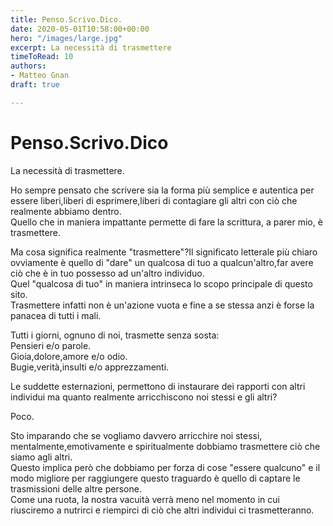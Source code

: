 ```yaml
---
title: Penso.Scrivo.Dico.
date: 2020-05-01T10:58:00+00:00
hero: "/images/large.jpg"
excerpt: La necessità di trasmettere
timeToRead: 10
authors:
- Matteo Gnan
draft: true

---
```

# Penso.Scrivo.Dico

La necessità di trasmettere.

Ho sempre pensato che scrivere sia la forma più semplice e autentica per essere liberi,liberi di esprimere,liberi di contagiare gli altri con ciò che realmente abbiamo dentro.  
Quello che in maniera impattante permette di fare la scrittura, a parer mio, è trasmettere.

Ma cosa significa realmente "trasmettere"?Il significato letterale più chiaro ovviamente è quello di "dare" un qualcosa di tuo a qualcun'altro,far avere ciò che è in tuo possesso ad un'altro individuo.  
Quel "qualcosa di tuo"  in maniera intrinseca lo scopo principale di questo sito.  
Trasmettere infatti non è un'azione vuota e fine a se stessa anzi è forse la panacea di tutti i mali.

Tutti i giorni, ognuno di noi, trasmette senza sosta:  
Pensieri e/o parole.  
Gioia,dolore,amore e/o odio.  
Bugie,verità,insulti e/o apprezzamenti.

Le suddette esternazioni, permettono di instaurare dei rapporti con altri individui ma quanto realmente arricchiscono noi stessi e gli altri?

  
Poco.

  
Sto imparando che se vogliamo davvero arricchire noi stessi, mentalmente,emotivamente e spiritualmente dobbiamo trasmettere ciò che siamo agli altri.  
Questo implica però che dobbiamo per forza di cose "essere qualcuno" e il modo migliore per raggiungere questo traguardo è quello di captare le trasmissioni delle altre persone.  
Come una ruota, la nostra vacuità verrà meno nel momento in cui riusciremo a nutrirci e riempirci di ciò che altri individui ci trasmetteranno. 
